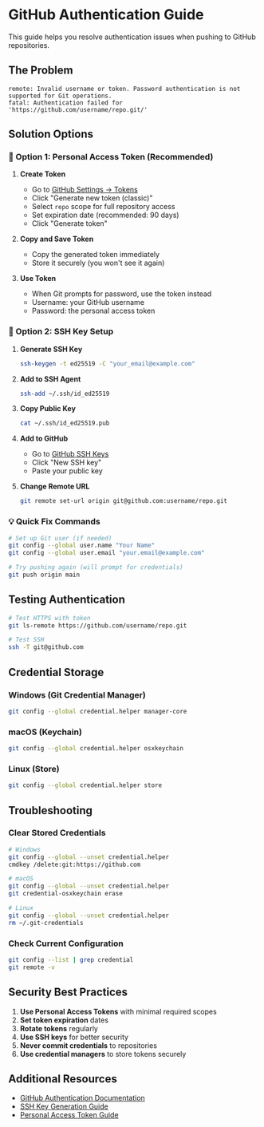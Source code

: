 # GitHub Authentication Guide

This guide helps you resolve authentication issues when pushing to GitHub repositories.

## The Problem
```
remote: Invalid username or token. Password authentication is not supported for Git operations.
fatal: Authentication failed for 'https://github.com/username/repo.git/'
```

## Solution Options

### 🔑 Option 1: Personal Access Token (Recommended)

1. **Create Token**
   - Go to [GitHub Settings → Tokens](https://github.com/settings/tokens)
   - Click "Generate new token (classic)"
   - Select `repo` scope for full repository access
   - Set expiration date (recommended: 90 days)
   - Click "Generate token"

2. **Copy and Save Token**
   - Copy the generated token immediately
   - Store it securely (you won't see it again)

3. **Use Token**
   - When Git prompts for password, use the token instead
   - Username: your GitHub username
   - Password: the personal access token

### 🔐 Option 2: SSH Key Setup

1. **Generate SSH Key**
   ```bash
   ssh-keygen -t ed25519 -C "your_email@example.com"
   ```

2. **Add to SSH Agent**
   ```bash
   ssh-add ~/.ssh/id_ed25519
   ```

3. **Copy Public Key**
   ```bash
   cat ~/.ssh/id_ed25519.pub
   ```

4. **Add to GitHub**
   - Go to [GitHub SSH Keys](https://github.com/settings/keys)
   - Click "New SSH key"
   - Paste your public key

5. **Change Remote URL**
   ```bash
   git remote set-url origin git@github.com:username/repo.git
   ```

### 💡 Quick Fix Commands

```bash
# Set up Git user (if needed)
git config --global user.name "Your Name"
git config --global user.email "your.email@example.com"

# Try pushing again (will prompt for credentials)
git push origin main
```

## Testing Authentication

```bash
# Test HTTPS with token
git ls-remote https://github.com/username/repo.git

# Test SSH
ssh -T git@github.com
```

## Credential Storage

### Windows (Git Credential Manager)
```bash
git config --global credential.helper manager-core
```

### macOS (Keychain)
```bash
git config --global credential.helper osxkeychain
```

### Linux (Store)
```bash
git config --global credential.helper store
```

## Troubleshooting

### Clear Stored Credentials
```bash
# Windows
git config --global --unset credential.helper
cmdkey /delete:git:https://github.com

# macOS
git config --global --unset credential.helper
git credential-osxkeychain erase

# Linux
git config --global --unset credential.helper
rm ~/.git-credentials
```

### Check Current Configuration
```bash
git config --list | grep credential
git remote -v
```

## Security Best Practices

1. **Use Personal Access Tokens** with minimal required scopes
2. **Set token expiration** dates
3. **Rotate tokens** regularly
4. **Use SSH keys** for better security
5. **Never commit credentials** to repositories
6. **Use credential managers** to store tokens securely

## Additional Resources

- [GitHub Authentication Documentation](https://docs.github.com/en/authentication)
- [SSH Key Generation Guide](https://docs.github.com/en/authentication/connecting-to-github-with-ssh)
- [Personal Access Token Guide](https://docs.github.com/en/authentication/keeping-your-account-and-data-secure/creating-a-personal-access-token)
